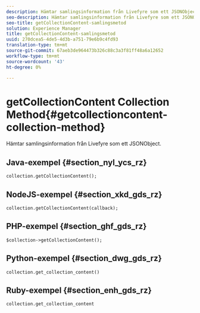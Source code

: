 ```yaml
---
description: Hämtar samlingsinformation från Livefyre som ett JSONObject.
seo-description: Hämtar samlingsinformation från Livefyre som ett JSONObject.
seo-title: getCollectionContent-samlingsmetod
solution: Experience Manager
title: getCollectionContent-samlingsmetod
uuid: 270dcea5-4de5-4d3b-a751-79e6b9c4fd93
translation-type: tm+mt
source-git-commit: 67aeb3de964473b326c88c3a3f81ff48a6a12652
workflow-type: tm+mt
source-wordcount: '43'
ht-degree: 0%

---
```



# getCollectionContent Collection Method{#getcollectioncontent-collection-method}

Hämtar samlingsinformation från Livefyre som ett JSONObject.

## Java-exempel {#section_nyl_ycs_rz}

```
collection.getCollectionContent(); 
```

## NodeJS-exempel {#section_xkd_gds_rz}

```
collection.getCollectionContent(callback); 
```

## PHP-exempel {#section_ghf_gds_rz}

```
$collection->getCollectionContent(); 
```

## Python-exempel {#section_dwg_gds_rz}

```
collection.get_collection_content() 
```

## Ruby-exempel {#section_enh_gds_rz}

```
collection.get_collection_content 
```

